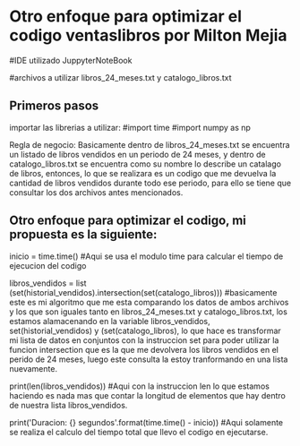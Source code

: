# Otro enfoque para optimizar el codigo ventaslibros por Milton Mejia
#IDE utilizado JuppyterNoteBook

#archivos a utilizar libros_24_meses.txt y catalogo_libros.txt

## Primeros pasos
importar las librerias a utilizar: 
#import time
#import numpy as np

Regla de negocio: Basicamente dentro de libros_24_meses.txt se encuentra un listado de libros vendidos en un periodo de 24 meses, y dentro de catalogo_libros.txt se encuentra como su nombre lo describe un catalago de libros, entonces, lo que se realizara es un codigo que me devuelva la cantidad de libros vendidos durante todo ese periodo, para ello se tiene que consultar los dos archivos antes mencionados.

## Otro enfoque para optimizar el codigo,  mi propuesta es la siguiente: 

inicio = time.time() #Aqui se usa el modulo time para calcular el tiempo de ejecucion del codigo

libros_vendidos = list (set(historial_vendidos).intersection(set(catalogo_libros))) #basicamente este es mi algoritmo que me esta comparando los datos de ambos archivos y los que son iguales tanto  en libros_24_meses.txt y catalogo_libros.txt, los estamos alamacenando en la variable libros_vendidos, set(historial_vendidos) y (set(catalogo_libros), lo que hace es transformar mi lista de datos en conjuntos con la instruccion set para poder utilizar la funcion intersection que es la que me devolvera los libros vendidos en el perido de 24 meses, luego este consulta la estoy tranformando en una lista nuevamente.

print(len(libros_vendidos)) #Aqui con la instruccion len lo que estamos haciendo es nada mas que contar la longitud de elementos que hay dentro de nuestra lista libros_vendidos.

print('Duracion: {} segundos'.format(time.time() - inicio)) #Aqui solamente se realiza el calculo del tiempo total que llevo el codigo en ejecutarse. 
